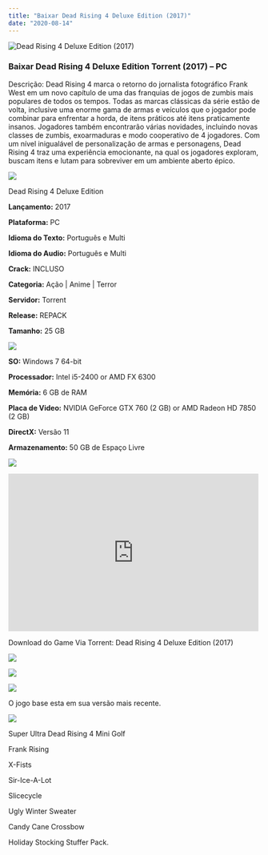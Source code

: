 ```yaml
---
title: "Baixar Dead Rising 4 Deluxe Edition (2017)"
date: "2020-08-14"
---
```


![Dead Rising 4 Deluxe Edition (2017)](https://1.bp.blogspot.com/-pvHn-bA1Y5I/XylJz55F2UI/AAAAAAAABOw/L5xYEVShOq0XpKuzWNEf__7A5ppzffgRACPcBGAYYCw/s0/poster.jpg "Dead Rising 4 Deluxe Edition (2017)")

### Baixar Dead Rising 4 Deluxe Edition Torrent (2017) – PC

Descrição: Dead Rising 4 marca o retorno do jornalista fotográfico Frank West em um novo capítulo de uma das franquias de jogos de zumbis mais populares de todos os tempos. Todas as marcas clássicas da série estão de volta, inclusive uma enorme gama de armas e veículos que o jogador pode combinar para enfrentar a horda, de itens práticos até itens praticamente insanos. Jogadores também encontrarão várias novidades, incluindo novas classes de zumbis, exoarmaduras e modo cooperativo de 4 jogadores. Com um nível inigualável de personalização de armas e personagens, Dead Rising 4 traz uma experiência emocionante, na qual os jogadores exploram, buscam itens e lutam para sobreviver em um ambiente aberto épico.

![](https://1.bp.blogspot.com/-XIAoZor_ewQ/Xt6k8H1cWZI/AAAAAAAAAi0/oGRR_ah4Rf449lfQQZDiX_22jAu7LLnJACPcBGAYYCw/s400/Bot{4608eb41b51a711b0b999304a189c296d691bb56043e613118fd17737bb26b97}25C3{4608eb41b51a711b0b999304a189c296d691bb56043e613118fd17737bb26b97}25A3o{4608eb41b51a711b0b999304a189c296d691bb56043e613118fd17737bb26b97}2Bde{4608eb41b51a711b0b999304a189c296d691bb56043e613118fd17737bb26b97}2BInforma{4608eb41b51a711b0b999304a189c296d691bb56043e613118fd17737bb26b97}25C3{4608eb41b51a711b0b999304a189c296d691bb56043e613118fd17737bb26b97}25A7{4608eb41b51a711b0b999304a189c296d691bb56043e613118fd17737bb26b97}25C3{4608eb41b51a711b0b999304a189c296d691bb56043e613118fd17737bb26b97}25B5es.jpg)

Dead Rising 4 Deluxe Edition

**Lançamento:** 2017

**Plataforma:** PC

**Idioma do Texto:** Português e Multi

**Idioma do Audio:** Português e Multi

**Crack:** INCLUSO

**Categoria:** Ação | Anime | Terror

**Servidor:** Torrent

**Release:** REPACK

**Tamanho:** 25 GB

![](https://1.bp.blogspot.com/-h4INo_OBwls/Xt6lEEMpxNI/AAAAAAAAAi4/JjyyoRDYOagV83dzmOlHFitCwsklVMs6ACPcBGAYYCw/s400/Bot{4608eb41b51a711b0b999304a189c296d691bb56043e613118fd17737bb26b97}25C3{4608eb41b51a711b0b999304a189c296d691bb56043e613118fd17737bb26b97}25A3o{4608eb41b51a711b0b999304a189c296d691bb56043e613118fd17737bb26b97}2Bde{4608eb41b51a711b0b999304a189c296d691bb56043e613118fd17737bb26b97}2BRequisitos.jpg)

**SO:** Windows 7 64-bit

**Processador:** Intel i5-2400 or AMD FX 6300

**Memória:** 6 GB de RAM

**Placa de Video:** NVIDIA GeForce GTX 760 (2 GB) or AMD Radeon HD 7850 (2 GB)

**DirectX:** Versão 11

**Armazenamento:** 50 GB de Espaço Livre

![](https://1.bp.blogspot.com/-rcYyVsnA81c/Xt6lZMZ2XiI/AAAAAAAAAjA/1MF2KKFyKSoUtwrodSDJRdpQoMNmnHOhwCPcBGAYYCw/s400/Bot{4608eb41b51a711b0b999304a189c296d691bb56043e613118fd17737bb26b97}25C3{4608eb41b51a711b0b999304a189c296d691bb56043e613118fd17737bb26b97}25A3o{4608eb41b51a711b0b999304a189c296d691bb56043e613118fd17737bb26b97}2Bde{4608eb41b51a711b0b999304a189c296d691bb56043e613118fd17737bb26b97}2BTrailer.jpg)

<iframe allow="accelerometer; autoplay; encrypted-media; gyroscope; picture-in-picture" allowfullscreen frameborder="0" height="315" src="https://www.youtube.com/embed/ixwM1DAnykU" width="500"></iframe>

Download do Game Via Torrent: Dead Rising 4 Deluxe Edition (2017)

[![](https://1.bp.blogspot.com/-KEcbu5lXdM0/Xu5yX-HgHDI/AAAAAAAAAsY/bBJ6W14NqC4-Ny_0LiwqQPIkTbYzyURcACPcBGAYYCw/w210-h68/CAPA3.jpg)](https://utorrentmegagames.blogspot.com/p/recomendado.html)

![](https://1.bp.blogspot.com/-Rkir3Cy7E90/XthUbQKV_OI/AAAAAAAAAgU/q6xV1k8mreQnsOAbeImqH6Qi8ahsN2LpACPcBGAYYCw/s0/Bot{4608eb41b51a711b0b999304a189c296d691bb56043e613118fd17737bb26b97}25C3{4608eb41b51a711b0b999304a189c296d691bb56043e613118fd17737bb26b97}25A3o{4608eb41b51a711b0b999304a189c296d691bb56043e613118fd17737bb26b97}2Bde{4608eb41b51a711b0b999304a189c296d691bb56043e613118fd17737bb26b97}2BDownload.jpg)

![](https://1.bp.blogspot.com/-CKOPgKMHSCw/Xt6pGtUOwjI/AAAAAAAAAjY/zHwjL-_BlP8TQZnzb-2EXBS16bGihpMuACPcBGAYYCw/s400/Conte{4608eb41b51a711b0b999304a189c296d691bb56043e613118fd17737bb26b97}25C3{4608eb41b51a711b0b999304a189c296d691bb56043e613118fd17737bb26b97}25BAdo{4608eb41b51a711b0b999304a189c296d691bb56043e613118fd17737bb26b97}2Bprincipal.jpg)

O jogo base esta em sua versão mais recente.

![](https://1.bp.blogspot.com/-UGXgz5_D260/Xt6pIAL2JoI/AAAAAAAAAjc/_VnT3GuyOckKn31b2f_6ucXooESqa3cHwCPcBGAYYCw/s400/Conte{4608eb41b51a711b0b999304a189c296d691bb56043e613118fd17737bb26b97}25C3{4608eb41b51a711b0b999304a189c296d691bb56043e613118fd17737bb26b97}25BAdo{4608eb41b51a711b0b999304a189c296d691bb56043e613118fd17737bb26b97}2BExtra.jpg)

Super Ultra Dead Rising 4 Mini Golf

Frank Rising

X-Fists

Sir-Ice-A-Lot

Slicecycle

Ugly Winter Sweater

Candy Cane Crossbow

Holiday Stocking Stuffer Pack.
